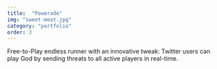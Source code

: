 ```yaml
---
title:  "Powerade"
img: "sweet-meat.jpg"
category: "portfolio"
order: 3
---
```

<p>Free-to-Play endless runner with an innovative tweak: Twitter users can play God by sending threats to all active players in real-time.</p>